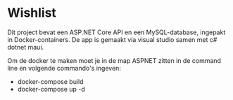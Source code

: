 
# Wishlist
 
Dit project bevat een ASP.NET Core API en een MySQL-database, ingepakt in Docker-containers.
De app is gemaakt via visual studio samen met c# dotnet maui.

Om de docker te maken moet je in de map ASPNET zitten in de command line en volgende commando's ingeven:

- docker-compose build
- docker-compose up -d
